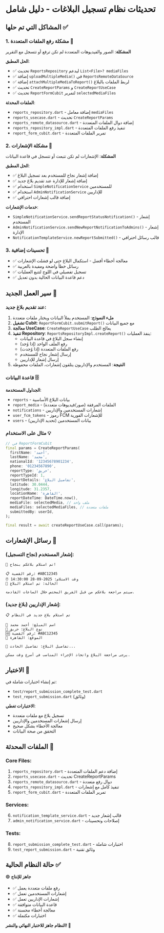 # تحديثات نظام تسجيل البلاغات - دليل شامل

## المشاكل التي تم حلها ✅

### 1. مشكلة رفع الملفات المتعددة 📱
**المشكلة**: الصور والفيديوهات المتعددة لم تكن ترفع أو تتسجل مع التقرير

**الحل المطبق**:
- ✅ تحديث `ReportsRepository` ليدعم `List<File>? mediaFiles`
- ✅ إضافة `uploadMultipleMedia()` في `ReportsRemoteDataSource`
- ✅ إضافة `attachMultipleMediaToReport()` لربط الملفات بالبلاغ
- ✅ تحديث `CreateReportParams` و `CreateReportUseCase` 
- ✅ تحديث `ReportFormCubit` لتمرير `selectedMediaFiles`

**الملفات المحدثة**:
- `reports_repository.dart` - إضافة معامل `mediaFiles`
- `reports_usecase.dart` - تحديث `CreateReportParams`
- `reports_remote_datasource.dart` - إضافة دوال الملفات المتعددة
- `reports_repository_impl.dart` - تنفيذ رفع الملفات المتعددة
- `report_form_cubit.dart` - تمرير الملفات المتعددة

### 2. مشكلة الإشعارات 🔔
**المشكلة**: الإشعارات لم تكن تتبعث أو تتسجل في قاعدة البيانات

**الحل المطبق**:
- ✅ إضافة إشعار نجاح للمستخدم بعد تسجيل البلاغ
- ✅ إضافة إشعار للإدارة عند تقديم بلاغ جديد
- ✅ استخدام `SimpleNotificationService` للمستخدمين
- ✅ استخدام `AdminNotificationService` للإداريين
- ✅ إضافة قالب إشعارات احترافي

**خدمات الإشعارات**:
- `SimpleNotificationService.sendReportStatusNotification()` - إشعار المستخدم
- `AdminNotificationService.sendNewReportNotificationToAdmins()` - إشعار الإدارة
- `NotificationTemplateService.newReportSubmitted()` - قالب رسائل احترافي

### 3. تحسينات إضافية 🚀
- ✅ معالجة أخطاء أفضل - استكمال البلاغ حتى لو فشلت الإشعارات
- ✅ رسائل خطأ واضحة ومفيدة بالعربية
- ✅ تسجيل تفصيلي في اللوج لتتبع العمليات
- ✅ دعم قاعدة البيانات الحالية بدون تعديل

## سير العمل الجديد 🔄

### عند تقديم بلاغ جديد:

1. **ملء النموذج**: المستخدم يملأ البيانات ويختار ملفات متعددة
2. **تشغيل Cubit**: `ReportFormCubit.submitReport()` مع جميع البيانات
3. **معالجة UseCase**: `CreateReportUseCase` يعالج الطلب
4. **تنفيذ Repository**: `ReportsRepositoryImpl.createReport()` ينفذ العمليات:
   - إنشاء سجل البلاغ في قاعدة البيانات
   - رفع الملف الواحد (إذا وُجد)
   - رفع الملفات المتعددة (إذا وُجدت)
   - إرسال إشعار نجاح للمستخدم
   - إرسال إشعار للإداريين
5. **النتيجة**: المستخدم والإداريون يتلقون إشعارات، الملفات محفوظة

### قاعدة البيانات 🗄️

**الجداول المستخدمة**:
- `reports` - بيانات البلاغ الأساسية
- `report_media` - الملفات المرفقة (صور/فيديوهات متعددة)
- `notifications` - إشعارات المستخدمين والإداريين
- `user_fcm_tokens` - رموز FCM للإشعارات الفورية
- `users` - بيانات المستخدمين (تحديد الإداريين)

### مثال على الاستخدام 💡

```dart
// في ReportFormCubit
final params = CreateReportParams(
  firstName: 'أحمد',
  lastName: 'محمد',
  nationalId: '12345678901234',
  phone: '01234567890',
  reportType: 'حريق',
  reportTypeId: 1,
  reportDetails: 'تفاصيل البلاغ',
  latitude: 30.0444,
  longitude: 31.2357,
  locationName: 'القاهرة',
  reportDateTime: DateTime.now(),
  mediaFile: selectedMedia, // ملف واحد
  mediaFiles: selectedMediaFiles, // ملفات متعددة
  submittedBy: userId,
);

final result = await createReportUseCase.call(params);
```

## رسائل الإشعارات 📩

### إشعار المستخدم (نجاح التسجيل):
```
🎉 تم استلام بلاغكم بنجاح!

📋 رقم القضية: #ABC12345
⏰ وقت الاستلام: 2025-09-28 14:30:00
📍 الحالة: تم استلام البلاغ

سيتم مراجعة بلاغكم من قبل الفريق المختص خلال الساعات القادمة.
```

### إشعار الإداريين (بلاغ جديد):
```
📋 تم استلام بلاغ جديد في النظام

👤 اسم المبلغ: أحمد محمد
📂 نوع البلاغ: حريق
🆔 رقم القضية: #ABC12345
📍 الموقع: القاهرة

📄 تفاصيل البلاغ: تفاصيل الحادث...

يرجى مراجعة البلاغ واتخاذ الإجراء المناسب في أسرع وقت ممكن.
```

## الاختبار 🧪

تم إنشاء اختبارات شاملة في:
- `test/report_submission_complete_test.dart`
- `test_report_submission.dart` (وثائق)

**الاختبارات تغطي**:
- تسجيل بلاغ مع ملفات متعددة
- إرسال إشعارات المستخدمين والإداريين
- معالجة الأخطاء بشكل صحيح
- التحقق من صحة البيانات

## الملفات المحدثة 📁

### Core Files:
1. `reports_repository.dart` - إضافة دعم الملفات المتعددة
2. `reports_usecase.dart` - تحديث CreateReportParams
3. `reports_remote_datasource.dart` - دوال رفع متعددة
4. `reports_repository_impl.dart` - تنفيذ كامل مع إشعارات
5. `report_form_cubit.dart` - تمرير الملفات المتعددة

### Services:
6. `notification_template_service.dart` - قالب إشعار جديد
7. `admin_notification_service.dart` - إصلاحات وتحسينات

### Tests:
8. `report_submission_complete_test.dart` - اختبارات شاملة
9. `test_report_submission.dart` - وثائق تقنية

## حالة النظام الحالية ✅

🟢 **جاهز للإنتاج**
- ✅ رفع ملفات متعددة يعمل
- ✅ إشعارات المستخدمين تعمل  
- ✅ إشعارات الإداريين تعمل
- ✅ قاعدة البيانات متوافقة
- ✅ معالجة أخطاء محسنة
- ✅ اختبارات مكتملة

**النظام جاهز للاختبار النهائي والنشر! 🚀**